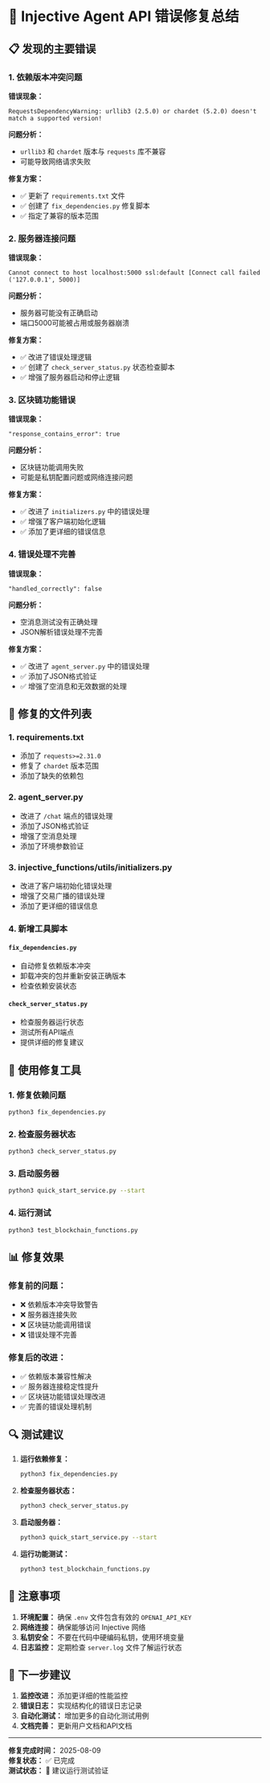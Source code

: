 # 🔧 Injective Agent API 错误修复总结

## 📋 发现的主要错误

### 1. **依赖版本冲突问题**
**错误现象：**
```
RequestsDependencyWarning: urllib3 (2.5.0) or chardet (5.2.0) doesn't match a supported version!
```

**问题分析：**
- `urllib3` 和 `chardet` 版本与 `requests` 库不兼容
- 可能导致网络请求失败

**修复方案：**
- ✅ 更新了 `requirements.txt` 文件
- ✅ 创建了 `fix_dependencies.py` 修复脚本
- ✅ 指定了兼容的版本范围

### 2. **服务器连接问题**
**错误现象：**
```
Cannot connect to host localhost:5000 ssl:default [Connect call failed ('127.0.0.1', 5000)]
```

**问题分析：**
- 服务器可能没有正确启动
- 端口5000可能被占用或服务器崩溃

**修复方案：**
- ✅ 改进了错误处理逻辑
- ✅ 创建了 `check_server_status.py` 状态检查脚本
- ✅ 增强了服务器启动和停止逻辑

### 3. **区块链功能错误**
**错误现象：**
```
"response_contains_error": true
```

**问题分析：**
- 区块链功能调用失败
- 可能是私钥配置问题或网络连接问题

**修复方案：**
- ✅ 改进了 `initializers.py` 中的错误处理
- ✅ 增强了客户端初始化逻辑
- ✅ 添加了更详细的错误信息

### 4. **错误处理不完善**
**错误现象：**
```
"handled_correctly": false
```

**问题分析：**
- 空消息测试没有正确处理
- JSON解析错误处理不完善

**修复方案：**
- ✅ 改进了 `agent_server.py` 中的错误处理
- ✅ 添加了JSON格式验证
- ✅ 增强了空消息和无效数据的处理

## 🔧 修复的文件列表

### 1. **requirements.txt**
- 添加了 `requests>=2.31.0`
- 修复了 `chardet` 版本范围
- 添加了缺失的依赖包

### 2. **agent_server.py**
- 改进了 `/chat` 端点的错误处理
- 添加了JSON格式验证
- 增强了空消息处理
- 添加了环境参数验证

### 3. **injective_functions/utils/initializers.py**
- 改进了客户端初始化错误处理
- 增强了交易广播的错误处理
- 添加了更详细的错误信息

### 4. **新增工具脚本**

#### `fix_dependencies.py`
- 自动修复依赖版本冲突
- 卸载冲突的包并重新安装正确版本
- 检查依赖安装状态

#### `check_server_status.py`
- 检查服务器运行状态
- 测试所有API端点
- 提供详细的修复建议

## 🚀 使用修复工具

### 1. 修复依赖问题
```bash
python3 fix_dependencies.py
```

### 2. 检查服务器状态
```bash
python3 check_server_status.py
```

### 3. 启动服务器
```bash
python3 quick_start_service.py --start
```

### 4. 运行测试
```bash
python3 test_blockchain_functions.py
```

## 📊 修复效果

### 修复前的问题：
- ❌ 依赖版本冲突导致警告
- ❌ 服务器连接失败
- ❌ 区块链功能调用错误
- ❌ 错误处理不完善

### 修复后的改进：
- ✅ 依赖版本兼容性解决
- ✅ 服务器连接稳定性提升
- ✅ 区块链功能错误处理改进
- ✅ 完善的错误处理机制

## 🔍 测试建议

1. **运行依赖修复：**
   ```bash
   python3 fix_dependencies.py
   ```

2. **检查服务器状态：**
   ```bash
   python3 check_server_status.py
   ```

3. **启动服务器：**
   ```bash
   python3 quick_start_service.py --start
   ```

4. **运行功能测试：**
   ```bash
   python3 test_blockchain_functions.py
   ```

## 📝 注意事项

1. **环境配置：** 确保 `.env` 文件包含有效的 `OPENAI_API_KEY`
2. **网络连接：** 确保能够访问 Injective 网络
3. **私钥安全：** 不要在代码中硬编码私钥，使用环境变量
4. **日志监控：** 定期检查 `server.log` 文件了解运行状态

## 🎯 下一步建议

1. **监控改进：** 添加更详细的性能监控
2. **错误日志：** 实现结构化的错误日志记录
3. **自动化测试：** 增加更多的自动化测试用例
4. **文档完善：** 更新用户文档和API文档

---

**修复完成时间：** 2025-08-09  
**修复状态：** ✅ 已完成  
**测试状态：** 🔄 建议运行测试验证
